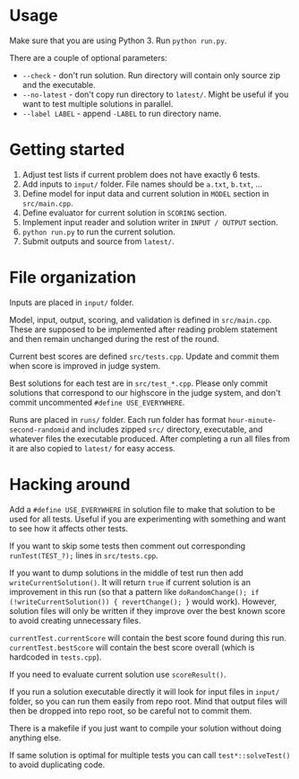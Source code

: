 # Usage

Make sure that you are using Python 3. Run `python run.py`.

There are a couple of optional parameters:
* `--check` - don't run solution. Run directory will contain only source zip
and the executable.
* `--no-latest` - don't copy run directory to `latest/`. Might be useful if you
want to test multiple solutions in parallel.
* `--label LABEL` - append `-LABEL` to run directory name.


# Getting started

1. Adjust test lists if current problem does not have exactly 6 tests.
2. Add inputs to `input/` folder. File names should be `a.txt`, `b.txt`, ...
3. Define model for input data and current solution in `MODEL` section in
`src/main.cpp`.
4. Define evaluator for current solution in `SCORING` section.
5. Implement input reader and solution writer in `INPUT / OUTPUT` section.
6. `python run.py` to run the current solution.
7. Submit outputs and source from `latest/`.


# File organization

Inputs are placed in `input/` folder.

Model, input, output, scoring, and validation is defined in `src/main.cpp`.
These are supposed to be implemented after reading problem statement and then
remain unchanged during the rest of the round.

Current best scores are defined `src/tests.cpp`. Update and commit them when
score is improved in judge system.

Best solutions for each test are in `src/test_*.cpp`. Please only commit
solutions that correspond to our highscore in the judge system, and don't commit
uncommented `#define USE_EVERYWHERE`.

Runs are placed in `runs/` folder. Each run folder has format
`hour-minute-second-randomid` and includes zipped `src/` directory, executable,
and whatever files the executable produced. After completing a run all files
from it are also copied to `latest/` for easy access.


# Hacking around

Add a `#define USE_EVERYWHERE` in solution file to make that solution to be used
for all tests. Useful if you are experimenting with something and want to see
how it affects other tests.

If you want to skip some tests then comment out corresponding
`runTest(TEST_?);` lines in `src/tests.cpp`.

If you want to dump solutions in the middle of test run then add
`writeCurrentSolution()`. It will return `true` if current solution is an
improvement in this run (so that a pattern like
`doRandomChange(); if (!writeCurrentSolution()) { revertChange(); }` would
work). However, solution files will only be written if they improve over the 
best known score to avoid creating unnecessary files.

`currentTest.currentScore` will contain the best score found during this run.
`currentTest.bestScore` will contain the best score overall (which is hardcoded
in `tests.cpp`).

If you need to evaluate current solution use `scoreResult()`.

If you run a solution executable directly it will look for input files in
`input/` folder, so you can run them easily from repo root. Mind that output
files will then be dropped into repo root, so be careful not to commit them.

There is a makefile if you just want to compile your solution without doing
anything else.

If same solution is optimal for multiple tests you can call `test*::solveTest()`
to avoid duplicating code.
